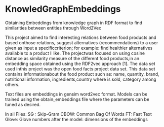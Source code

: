 # KnowledGraphEmbeddings
Obtaining Embeddings from knowledge graph in RDF format to find similarities between entities through Word2Vec


This  project  aimed  to  find  interesting  relations  between  food  products  and  based  onthose relations, suggest alternatives (recommendations) to a user given as input a specificcriterion; for example:  find healthier alternatives available to a product I like.  The projectwas focused on using cosine distance as similarity measure of the different food products,in  an  embedding  space  obtained  using  the  RDF2vec  approach  [1].   The  data  set  used  inthis project was the open food facts project data set.  This data set contains informationabout the food product such as: name, quantity, brand, nutritional information, ingredients,country where is sold, category among others.


Text files are embeddings in gensim word2vec format.
Models can be trained using the obtain_embeddings file where the parameters can be tuned as desired.


In all Files:
SG : Skip-Gram
CBOW: Common Bag Of Words
FT: Fast Text
Glove: Glove
numbers after the model: dimensions of the embeddings
